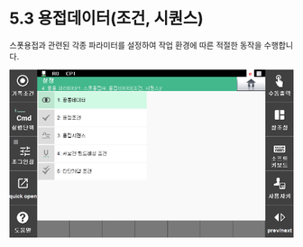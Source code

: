 ﻿# 5.3 용접데이터(조건, 시퀀스)

스폿용접과 관련된 각종 파라미터를 설정하여 작업 환경에 따른 적절한 동작을 수행합니다.

&#x20;

![](<../../.gitbook/assets/image (59).png>)
